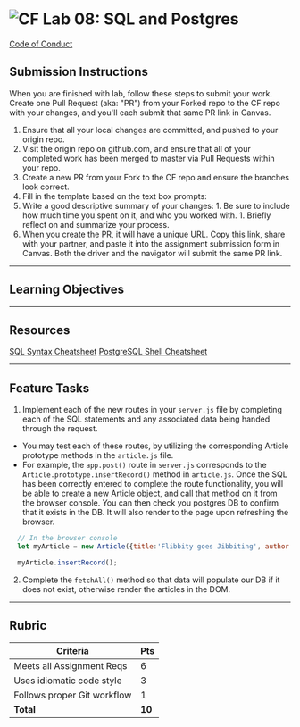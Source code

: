 ![CF](https://i.imgur.com/7v5ASc8.png)  Lab 08: SQL and Postgres
=======
[Code of Conduct](https://github.com/codefellows/code-of-conduct)

## Submission Instructions
When you are finished with lab, follow these steps to submit your work. Create one Pull Request (aka: "PR") from your Forked repo to the CF repo with your changes, and you'll each submit that same PR link in Canvas.

1. Ensure that all your local changes are committed, and pushed to your origin repo.
1. Visit the origin repo on github.com, and ensure that all of your completed work has been merged to master via Pull Requests within your repo.
1. Create a new PR from your Fork to the CF repo and ensure the branches look correct.
1. Fill in the template based on the text box prompts:
  1. Write a good descriptive summary of your changes:
    1. Be sure to include how much time you spent on it, and who you worked with.
    1. Briefly reflect on and summarize your process.
1. When you create the PR, it will have a unique URL. Copy this link, share with your partner, and paste it into the assignment submission form in Canvas. Both the driver and the navigator will submit the same PR link.
---

## Learning Objectives
<!-- the learning objectives from the corresponding class number -->

---

## Resources  
<!-- a list of links if any are necessary for the assignment-->
[SQL Syntax Cheatsheet](cheatsheets/sql.md)
[PostgreSQL Shell Cheatsheet](cheatsheets/postgress-shell.md)

---

## Feature Tasks  
<!-- a list or description of the feature tasks you want the students to implement -->
1. Implement each of the new routes in your `server.js` file by completing each of the SQL statements and any associated data being handed through the request.
  * You may test each of these routes, by utilizing the corresponding Article prototype methods in the `article.js` file.
  * For example, the `app.post()` route in `server.js` corresponds to the `Article.prototype.insertRecord()` method in `article.js`. Once the SQL has been correctly entered to complete the route functionality, you will be able to create a new Article object, and call that method on it from the browser console. You can then check you postgres DB to confirm that it exists in the DB. It will also render to the page upon refreshing the browser.
  ```javascript
    // In the browser console
    let myArticle = new Article({title:'Flibbity goes Jibbiting', author:'Flibbity Jibbit', authorUrl:'flibbity.jibbit.com', category:'jibbits', publishedOn:'01-01-2217', body:'Flibbity Jibbit and the Key Keeper'});

    myArticle.insertRecord();
  ```
2. Complete the `fetchAll()` method so that data will populate our DB if it does not exist, otherwise render the articles in the DOM.

---

## Rubric  
<!-- a list of grading requirements with associated points, scaling to 10pts possible -->
Criteria | Pts
---|---
Meets all Assignment Reqs | 6
Uses idiomatic code style | 3
Follows proper Git workflow | 1
**Total** | **10**